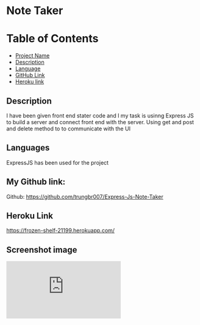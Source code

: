 
  # Note Taker
 
  # Table of Contents
  * [Project Name](#title)
  * [Description](#description)
  * [Language](#languages)
  * [GitHub Link](#link)
  * [Heroku link](#linkGmail)



  ## Description
  I have been given front end stater code and I my task is usinng Express JS  to build a server and connect front end with the server. Using get and post and delete method to to communicate with the UI

  ## Languages
   ExpressJS has been used for the project

  ## My Github link: 
   Github: https://github.com/trungbr007/Express-Js-Note-Taker  

  ## Heroku Link
  https://frozen-shelf-21199.herokuapp.com/  

 
## Screenshot image
![Alt text](https://fv9-6.failiem.lv/thumb_show.php?i=xyqnnmj57&view)


